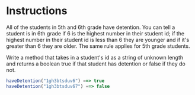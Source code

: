 # Instructions

All of the students in 5th and 6th grade have detention. You can tell a student is in 6th grade if 6 is the highest number in their student id; if the highest number in their student id is less than 6 they are younger and if it's greater than 6 they are older. The same rule applies for 5th grade students.

Write a method that takes in a student's id as a string of unknown length and returns a boolean true if that student has detention or false if they do not.

```js
haveDetention("1gh3btsduv6") ==> true
haveDetention("1gh3btsduv67") ==> false
```